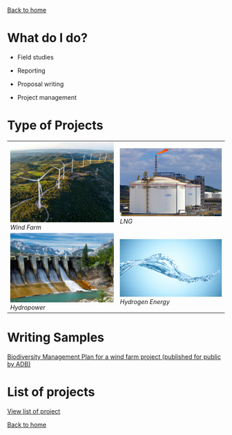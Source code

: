 [Back to home](https://hoaninh-bb.github.io/Welcome-to-my-Portfolio/)

# What do I do?

- Field studies

- Reporting

- Proposal writing

- Project management

# Type of Projects

<table>
  <tr>
    <td><img src="wind_farm.jpg" alt="Wind Farm" width="300"/><br><em>Wind Farm</em></td>
    <td><img src="lng.jpg" alt="LNG" width="300"/><br><em>LNG</em></td>
  </tr>
  <tr>
    <td><img src="hydropower.jpg" alt="Hydropower" width="300"/><br><em>Hydropower</em></td>
    <td><img src="hydrogen.jpg" alt="Factories" width="300"/><br><em>Hydrogen Energy</em></td>
  </tr>
</table>


# Writing Samples 
[Biodiversity Management Plan for a wind farm project (published for public by ADB)](https://www.adb.org/sites/default/files/project-documents/54211/54211-001-emp-en_40.pdf)

# List of projects
[View list of project](https://drive.google.com/file/d/1rX9Dyq_eUnq0e-ek_hX_r7RHxHPHx7bE/view?usp=sharing)


[Back to home](https://hoaninh-bb.github.io/Welcome-to-my-Portfolio/)

